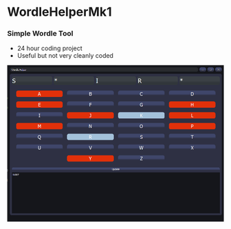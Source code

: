 # WordleHelperMk1

### Simple Wordle Tool
* 24 hour coding project
* Useful but not very cleanly coded

![Alt text](Icons/image.png?raw=true "Convert")